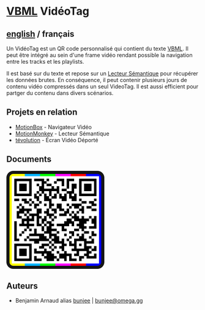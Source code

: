 # [VBML](README.md) VidéoTag

## [english](../VideoTag.md) / français

Un VidéoTag est un QR code personnalisé qui contient du texte [VBML](https://omega.gg/VBML/fr). Il
peut être intégré au sein d'une frame vidéo rendant possible la navigation entre les tracks et les
playlists.

Il est basé sur du texte et repose sur un [Lecteur Sémantique](https://omega.gg/about/SemanticPlayer/fr)
pour récupérer les données brutes. En conséquence, il peut contenir plusieurs jours de contenu
vidéo compressés dans un seul VideoTag. Il est aussi efficient pour partger du contenu dans divers
scénarios.

## Projets en relation

- [MotionBox](https://omega.gg/MotionBox/sources) - Navigateur Vidéo
- [MotionMonkey](https://omega.gg/MotionMonkey/fr) - Lecteur Sémantique
- [tévolution](https://omega.gg/tevolution/fr) - Écran Vidéo Déporté

## Documents

<a href="pictures/VideoTag.png"><img src="pictures/VideoTag.png" alt="VideoTag" width="256px"></a>

## Auteurs

- Benjamin Arnaud alias [bunjee](https://bunjee.me/fr) | <bunjee@omega.gg>
